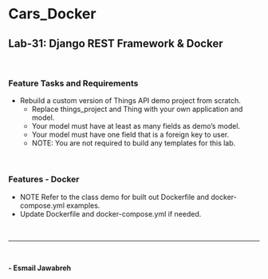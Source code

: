 # Cars_Docker

## Lab-31: Django REST Framework & Docker

<br>

### Feature Tasks and Requirements
- Rebuild a custom version of Things API demo project from scratch.
    - Replace things_project and Thing with your own application and model.
    - Your model must have at least as many fields as demo’s model.
    - Your model must have one field that is a foreign key to user.
    - NOTE: You are not required to build any templates for this lab.


<br>


### Features - Docker
- NOTE Refer to the class demo for built out Dockerfile and docker-compose.yml examples.
- Update Dockerfile and docker-compose.yml if needed.

<br>

--- 
<br>

**- Esmail Jawabreh**